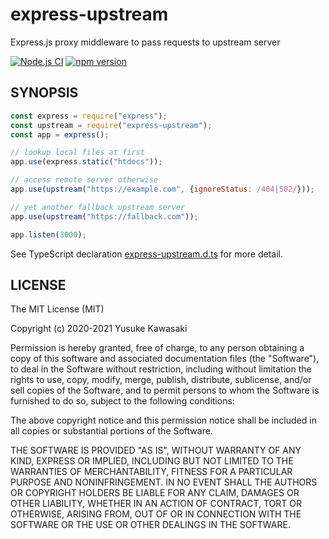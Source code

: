 # express-upstream

Express.js proxy middleware to pass requests to upstream server

[![Node.js CI](https://github.com/kawanet/express-upstream/workflows/Node.js%20CI/badge.svg?branch=master)](https://github.com/kawanet/express-upstream/actions/)
[![npm version](https://badge.fury.io/js/express-upstream.svg)](https://www.npmjs.com/package/express-upstream)

## SYNOPSIS

```js
const express = require("express");
const upstream = require("express-upstream");
const app = express();

// lookup local files at first
app.use(express.static("htdocs"));

// access remote server otherwise
app.use(upstream("https://example.com", {ignoreStatus: /404|502/}));

// yet another fallback upstream server
app.use(upstream("https://fallback.com"));

app.listen(3000);
```

See TypeScript declaration
[express-upstream.d.ts](https://github.com/kawanet/express-upstream/blob/master/types/express-upstream.d.ts)
for more detail.

## LICENSE

The MIT License (MIT)

Copyright (c) 2020-2021 Yusuke Kawasaki

Permission is hereby granted, free of charge, to any person obtaining a copy
of this software and associated documentation files (the "Software"), to deal
in the Software without restriction, including without limitation the rights
to use, copy, modify, merge, publish, distribute, sublicense, and/or sell
copies of the Software, and to permit persons to whom the Software is
furnished to do so, subject to the following conditions:

The above copyright notice and this permission notice shall be included in all
copies or substantial portions of the Software.

THE SOFTWARE IS PROVIDED "AS IS", WITHOUT WARRANTY OF ANY KIND, EXPRESS OR
IMPLIED, INCLUDING BUT NOT LIMITED TO THE WARRANTIES OF MERCHANTABILITY,
FITNESS FOR A PARTICULAR PURPOSE AND NONINFRINGEMENT. IN NO EVENT SHALL THE
AUTHORS OR COPYRIGHT HOLDERS BE LIABLE FOR ANY CLAIM, DAMAGES OR OTHER
LIABILITY, WHETHER IN AN ACTION OF CONTRACT, TORT OR OTHERWISE, ARISING FROM,
OUT OF OR IN CONNECTION WITH THE SOFTWARE OR THE USE OR OTHER DEALINGS IN THE
SOFTWARE.
